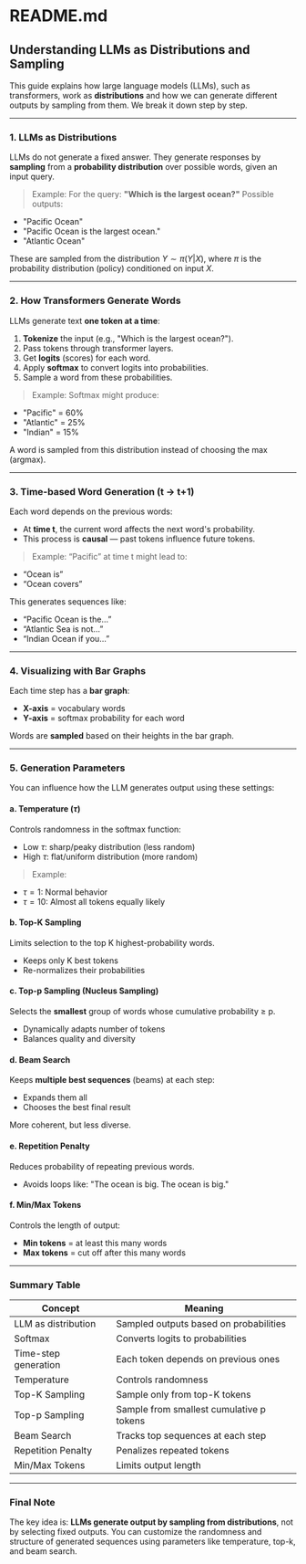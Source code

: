 # README.md

## Understanding LLMs as Distributions and Sampling

This guide explains how large language models (LLMs), such as transformers, work as **distributions** and how we can generate different outputs by sampling from them. We break it down step by step.

---

### 1. LLMs as Distributions

LLMs do not generate a fixed answer. They generate responses by **sampling** from a **probability distribution** over possible words, given an input query.

> Example:
> For the query: **"Which is the largest ocean?"**
> Possible outputs:

* "Pacific Ocean"
* "Pacific Ocean is the largest ocean."
* "Atlantic Ocean"

These are sampled from the distribution $Y \sim \pi(Y|X)$, where $\pi$ is the probability distribution (policy) conditioned on input $X$.

---

### 2. How Transformers Generate Words

LLMs generate text **one token at a time**:

1. **Tokenize** the input (e.g., "Which is the largest ocean?").
2. Pass tokens through transformer layers.
3. Get **logits** (scores) for each word.
4. Apply **softmax** to convert logits into probabilities.
5. Sample a word from these probabilities.

> Example:
> Softmax might produce:

* "Pacific" = 60%
* "Atlantic" = 25%
* "Indian" = 15%

A word is sampled from this distribution instead of choosing the max (argmax).

---

### 3. Time-based Word Generation (t → t+1)

Each word depends on the previous words:

* At **time t**, the current word affects the next word's probability.
* This process is **causal** — past tokens influence future tokens.

> Example:
> “Pacific” at time t might lead to:

* “Ocean is”
* “Ocean covers”

This generates sequences like:

* “Pacific Ocean is the…”
* “Atlantic Sea is not…”
* “Indian Ocean if you…”

---

### 4. Visualizing with Bar Graphs

Each time step has a **bar graph**:

* **X-axis** = vocabulary words
* **Y-axis** = softmax probability for each word

Words are **sampled** based on their heights in the bar graph.

---

### 5. Generation Parameters

You can influence how the LLM generates output using these settings:

#### a. Temperature ($\tau$)

Controls randomness in the softmax function:

* Low $\tau$: sharp/peaky distribution (less random)
* High $\tau$: flat/uniform distribution (more random)

> Example:

* $\tau = 1$: Normal behavior
* $\tau = 10$: Almost all tokens equally likely

#### b. Top-K Sampling

Limits selection to the top K highest-probability words.

* Keeps only K best tokens
* Re-normalizes their probabilities

#### c. Top-p Sampling (Nucleus Sampling)

Selects the **smallest** group of words whose cumulative probability ≥ p.

* Dynamically adapts number of tokens
* Balances quality and diversity

#### d. Beam Search

Keeps **multiple best sequences** (beams) at each step:

* Expands them all
* Chooses the best final result

More coherent, but less diverse.

#### e. Repetition Penalty

Reduces probability of repeating previous words.

* Avoids loops like: "The ocean is big. The ocean is big."

#### f. Min/Max Tokens

Controls the length of output:

* **Min tokens** = at least this many words
* **Max tokens** = cut off after this many words

---

### Summary Table

| Concept              | Meaning                                  |
| -------------------- | ---------------------------------------- |
| LLM as distribution  | Sampled outputs based on probabilities   |
| Softmax              | Converts logits to probabilities         |
| Time-step generation | Each token depends on previous ones      |
| Temperature          | Controls randomness                      |
| Top-K Sampling       | Sample only from top-K tokens            |
| Top-p Sampling       | Sample from smallest cumulative p tokens |
| Beam Search          | Tracks top sequences at each step        |
| Repetition Penalty   | Penalizes repeated tokens                |
| Min/Max Tokens       | Limits output length                     |

---

### Final Note

The key idea is: **LLMs generate output by sampling from distributions**, not by selecting fixed outputs. You can customize the randomness and structure of generated sequences using parameters like temperature, top-k, and beam search.
